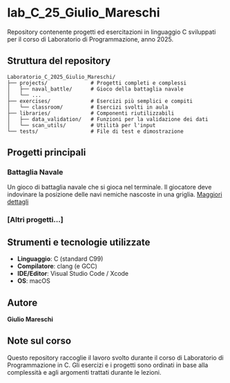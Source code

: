 # lab_C_25_Giulio_Mareschi

Repository contenente progetti ed esercitazioni in linguaggio C sviluppati per il corso di Laboratorio di Programmazione, anno 2025.

## Struttura del repository

```
Laboratorio_C_2025_Giulio_Mareschi/
├── projects/              # Progetti completi e complessi
│   ├── naval_battle/      # Gioco della battaglia navale
│   └── ...
├── exercises/             # Esercizi più semplici e compiti
│   └── classroom/         # Esercizi svolti in aula
├── libraries/             # Componenti riutilizzabili
│   ├── data_validation/   # Funzioni per la validazione dei dati
│   └── scan_utils/        # Utilità per l'input
└── tests/                 # File di test e dimostrazione
```

## Progetti principali

### Battaglia Navale

Un gioco di battaglia navale che si gioca nel terminale. Il giocatore deve indovinare la posizione delle navi nemiche nascoste in una griglia. [Maggiori dettagli](./projects/naval_battle/README.md)

### [Altri progetti...]

## Strumenti e tecnologie utilizzate

- **Linguaggio**: C (standard C99)
- **Compilatore**: clang (e GCC)
- **IDE/Editor**: Visual Studio Code / Xcode
- **OS**: macOS

## Autore

**Giulio Mareschi**

## Note sul corso

Questo repository raccoglie il lavoro svolto durante il corso di Laboratorio di Programmazione in C. Gli esercizi e i progetti sono ordinati in base alla complessità e agli argomenti trattati durante le lezioni.
